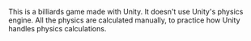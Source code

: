 This is a billiards game made with Unity. It doesn't use Unity's physics engine. All the physics are calculated manually, to practice how Unity handles physics calculations.
